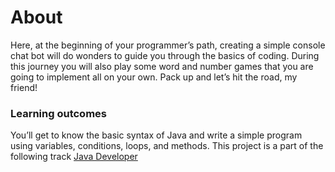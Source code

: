 <h1>About</h1>
Here, at the beginning of your programmer’s path, creating a simple console chat bot will do wonders to guide you through the basics of coding. During this journey you will also play some word and number games that you are going to implement all on your own. Pack up and let’s hit the road, my friend!
<h3>Learning outcomes</h3>

You’ll get to know the basic syntax of Java and write a simple program using variables, conditions, loops, and methods. This project is a part of the following track [Java Developer](https://hyperskill.org/tracks/1)
